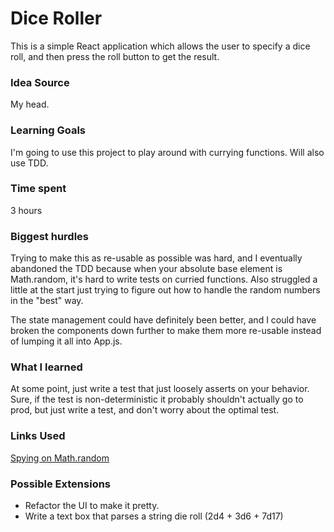 # Dice Roller

This is a simple React application which allows the user to specify a dice roll, and then press the roll button to get the result.

### Idea Source

My head.

### Learning Goals

I'm going to use this project to play around with currying functions. Will also use TDD.

### Time spent

3 hours

### Biggest hurdles

Trying to make this as re-usable as possible was hard, and I eventually abandoned the TDD because when your absolute base element is Math.random, it's hard to write tests on curried functions. Also struggled a little at the start just trying to figure out how to handle the random numbers in the "best" way.

The state management could have definitely been better, and I could have broken the components down further to make them more re-usable instead of lumping it all into App.js.

### What I learned

At some point, just write a test that just loosely asserts on your behavior. Sure, if the test is non-deterministic it probably shouldn't actually go to prod, but just write a test, and don't worry about the optimal test.

### Links Used

[Spying on Math.random](https://silvenon.com/blog/mocking-with-jest/functions)

### Possible Extensions

-   Refactor the UI to make it pretty.
-   Write a text box that parses a string die roll (2d4 + 3d6 + 7d17)

